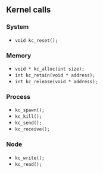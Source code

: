 ## Kernel calls

### System
* `void kc_reset();`

### Memory
* `void * kc_alloc(int size);`
* `int kc_retain(void * address);`
* `int kc_release(void * address);`

### Process
* `kc_spawn();`
* `kc_kill();`
* `kc_send();`
* `kc_receive();`

### Node
* `kc_write();`
* `kc_read();`
